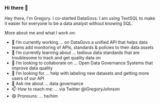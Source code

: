 ### Hi there 👋

Hey there, I'm Gregory. I co-started DataGovs. I am using TextSQL to make it easier for everyone to be a data analyst without knowing SQL.

More about me and what I work on:

- 🔭 I’m currently working ... on DataGovs a unified API that helps data teams add monitoring of APIs, standards & policies to their data assets 
- 🌱 I’m currently learning about ... tedious data standards that are troublesome to track and get quality data on
- 👯 I’m looking to collaborate on ... Open Data Governance Systems that improve data quality 
- 🤔 I’m looking for ... help with labeling new datasets and getting more users of our API
- 💬 Ask me about ... data governance
- 📫 How to reach me: ... via Twitter @iGregoryJohnson
- 😄 Pronouns: ... he/him

